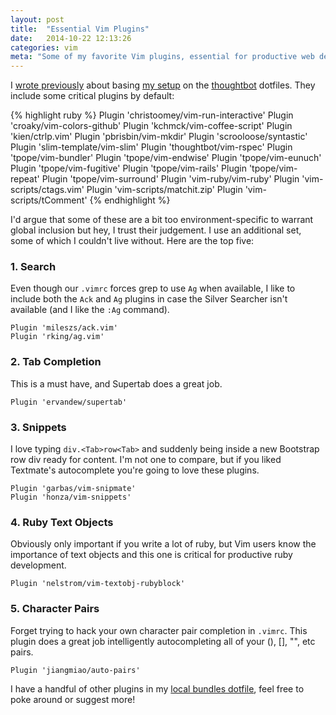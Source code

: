 ```yaml
---
layout: post
title:  "Essential Vim Plugins"
date:   2014-10-22 12:13:26
categories: vim
meta: "Some of my favorite Vim plugins, essential for productive web development."
---
```

I [wrote previously][previous] about basing [my setup][overrides] on the
[thoughtbot][thoughtbot] dotfiles. They include some critical plugins by
default:

{% highlight ruby %}
Plugin 'christoomey/vim-run-interactive'
Plugin 'croaky/vim-colors-github'
Plugin 'kchmck/vim-coffee-script'
Plugin 'kien/ctrlp.vim'
Plugin 'pbrisbin/vim-mkdir'
Plugin 'scrooloose/syntastic'
Plugin 'slim-template/vim-slim'
Plugin 'thoughtbot/vim-rspec'
Plugin 'tpope/vim-bundler'
Plugin 'tpope/vim-endwise'
Plugin 'tpope/vim-eunuch'
Plugin 'tpope/vim-fugitive'
Plugin 'tpope/vim-rails'
Plugin 'tpope/vim-repeat'
Plugin 'tpope/vim-surround'
Plugin 'vim-ruby/vim-ruby'
Plugin 'vim-scripts/ctags.vim'
Plugin 'vim-scripts/matchit.zip'
Plugin 'vim-scripts/tComment'
{% endhighlight %}

I'd argue that some of these are a bit too environment-specific to warrant
global inclusion but hey, I trust their judgement. I use an additional set, some
of which I couldn't live without. Here are the top five:

### 1. Search

Even though our `.vimrc` forces grep to use `Ag` when available, I like to
include both the `Ack` and `Ag` plugins in case the Silver Searcher isn't
available (and I like the `:Ag` command).

    Plugin 'mileszs/ack.vim'
    Plugin 'rking/ag.vim'

### 2. Tab Completion

This is a must have, and Supertab does a great job.

    Plugin 'ervandew/supertab'

### 3. Snippets

I love typing `div.<Tab>row<Tab>` and suddenly being inside a new Bootstrap
row div ready for content. I'm not one to compare, but if you liked
Textmate's autocomplete you're going to love these plugins.

    Plugin 'garbas/vim-snipmate'
    Plugin 'honza/vim-snippets'

### 4. Ruby Text Objects

Obviously only important if you write a lot of ruby, but Vim users know the
importance of text objects and this one is critical for productive ruby
development.

    Plugin 'nelstrom/vim-textobj-rubyblock'

### 5. Character Pairs

Forget trying to hack your own character pair completion in `.vimrc`. This
plugin does a great job intelligently autocompleting all of your (), [], "", etc
pairs.

    Plugin 'jiangmiao/auto-pairs'

I have a handful of other plugins in my [local bundles dotfile][bundles], feel
free to poke around or suggest more!

[thoughtbot]: https://github.com/thoughtbot/dotfiles
[overrides]:  https://github.com/hiattp/dotfiles
[bundles]:    https://github.com/hiattp/dotfiles/blob/master/vimrc.bundles.local
[previous]:   http://blog.paulrugelhiatt.com/vim/2014/10/21/lets-make-vim-approachable.html
